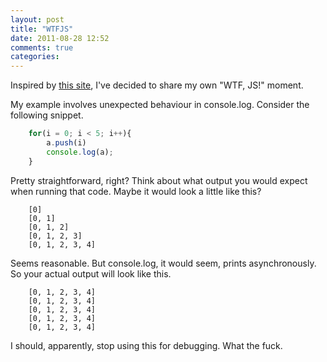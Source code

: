 ```yaml
---
layout: post
title: "WTFJS"
date: 2011-08-28 12:52
comments: true
categories: 
---
```

Inspired by <a href="http://wtfjs.com/">this site</a>, I've decided to share my own "WTF, JS!" moment.

My example involves unexpected behaviour in console.log. Consider the following snippet.

```javascript
	for(i = 0; i < 5; i++){
		a.push(i)
		console.log(a);
	}
```

Pretty straightforward, right?  Think about what output you would expect when running that code. Maybe it would look a little like this?

```
	[0]
	[0, 1]
	[0, 1, 2]
	[0, 1, 2, 3]
	[0, 1, 2, 3, 4]
```

Seems reasonable. But console.log, it would seem, prints asynchronously. So your actual output will look like this.

```
	[0, 1, 2, 3, 4]
	[0, 1, 2, 3, 4]
	[0, 1, 2, 3, 4]
	[0, 1, 2, 3, 4]
	[0, 1, 2, 3, 4]
```

I should, apparently, stop using this for debugging. What the fuck.